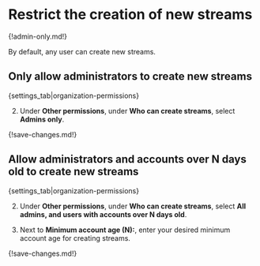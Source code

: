 # Restrict the creation of new streams

{!admin-only.md!}

By default, any user can create new streams.

## Only allow administrators to create new streams

{settings_tab|organization-permissions}

2. Under **Other permissions**, under **Who can create streams**, select **Admins only**.

{!save-changes.md!}

## Allow administrators and accounts over N days old to create new streams

{settings_tab|organization-permissions}

2. Under **Other permissions**, under **Who can create streams**,
select **All admins, and users with accounts over N days old**.

3. Next to **Minimum account age (N):**, enter your desired minimum account
age for creating streams.

{!save-changes.md!}
